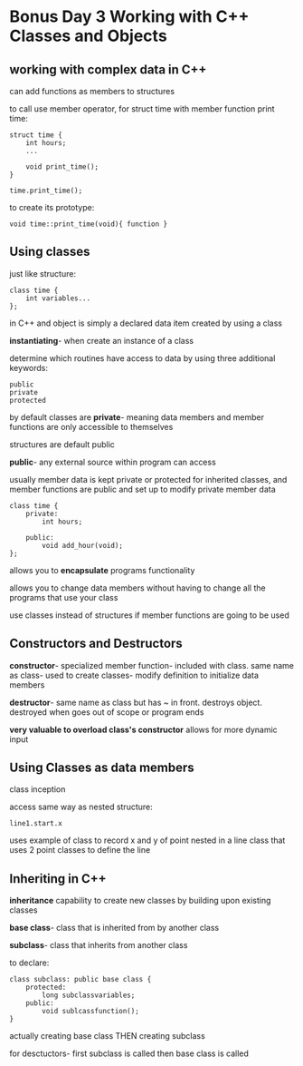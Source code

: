 # Bonus Day 3 Working with C++ Classes and Objects

## working with complex data in C++

can add functions as members to structures

to call use member operator, for struct time with member function print time:

	struct time {
		int hours;
		...

		void print_time();
	}
	
	time.print_time();

to create its prototype:

	void time::print_time(void){ function }

## Using classes

just like structure:

	class time {
		int variables...
	};

in C++ and object is simply a declared data item created by using a class

**instantiating**- when create an instance of a class

determine which routines have access to data by using three additional keywords:

	public
	private
	protected

by default classes are **private**- meaning data members and member functions are only accessible to themselves

structures are default public

**public**- any external source within program can access

usually member data is kept private or protected for inherited classes, and member functions are public and set up to modify private member data

	class time {
		private:
			int hours;

		public:
			void add_hour(void);
	};

allows you to **encapsulate** programs functionality

allows you to change data members without having to change all the programs that use your class

use classes instead of structures if member functions are going to be used

## Constructors and Destructors

**constructor**- specialized member function- included with class. same name as class- used to create classes- modify definition to
initialize data members

**destructor**- same name as class but has ~ in front. destroys object. destroyed when goes out of scope or program ends

**very valuable to overload class's constructor** allows for more dynamic input

## Using Classes as data members

class inception

access same way as nested structure:

	line1.start.x

uses example of class to record x and y of point nested in a line class that uses 2 point classes to define the line

## Inheriting in C++

**inheritance** capability to create new classes by building upon existing classes

**base class**- class that is inherited from by another class

**subclass**- class that inherits from another class

to declare:

	class subclass: public base class {
		protected:
			long subclassvariables;
		public:
			void sublcassfunction();
	}

actually creating base class THEN creating subclass

for desctuctors- first subclass is called then base class is called 
